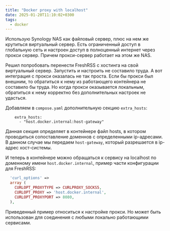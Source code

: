 ```yaml
---
title: "Docker proxy with localhost"
date: 2025-01-20T11:10:02+0300
tags: 
  - docker
---
```


Использую Synology NAS как файловый сервер, плюс на нем же крутиться виртуальный сервер. Есть ограниченный доступ
в глобальную сеть и настроен доступ в полноценный интернет через прокси сервер. Причем прокси-сервер работает на
этом же NAS.

Решил попробовать перенести FreshRSS с хостинга на свой виртуальный сервер. Запустить и настроить не составило труда.
А вот интеграция с прокси оказалась не так проста. Если бы прокси был внешним, то обратиться к нему из работающего
контейнера не составило бы труда. Но когда прокси оказывается локальным, обратиться к нему корректно без дополнительных
настроек не удасться.

Добавляем в `compose.yaml` дополнительную секцию `extra_hosts`:

```docker
    extra_hosts:
      - "host.docker.internal:host-gateway"
```

Данная секция определяет в контейнере файл hosts, в котором проводиться сопоставление доменнов с определенными
ip-адресами. В данном случае мы передаем `host-gateway`, который разрешается в ip-адрес хост-системы.

И теперь в контейнере можно обращаться к сервису на localhost по доменному имени `host.docker.internal`, пример части
конфигурации для FreshRSS:

```php
  'curl_options' =>
  array (
    CURLOPT_PROXYTYPE => CURLPROXY_SOCKS5,
    CURLOPT_PROXY => 'host.docker.internal',
    CURLOPT_PROXYPORT => 8080,
  ),
```

Приведенный пример относиться к настройке прокси. Но может быть использован для соединения с любыми локально работающими
сервисами.
